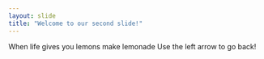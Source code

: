 ```yaml
---
layout: slide
title: "Welcome to our second slide!"
---
```

When life gives you lemons make lemonade
Use the left arrow to go back!
